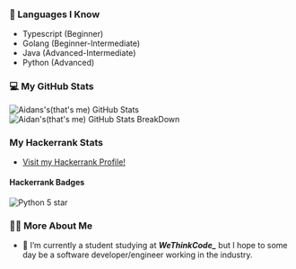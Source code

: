 ### 📖 Languages I Know
- Typescript (Beginner)
- Golang (Beginner-Intermediate)
- Java (Advanced-Intermediate)
- Python (Advanced)

### 💻 My GitHub Stats

![Aidans's(that's me) GitHub Stats](https://github-readme-stats.vercel.app/api?username=asardie&hide_title=false&hide_border=false&show_icons=true&include_all_commits=true&count_private=true&line_height=20&theme=great-gatsby)![Aidan's(that's me) GitHub Stats BreakDown](https://github-readme-stats.vercel.app/api/top-langs/?username=asardie&hide_title=false&hide_border=false&layout=compact&langs_count=10&&theme=great-gatsby&count_private=true&custom_title=My%20all%20time%20Most%20Used%20Languages)

### My Hackerrank Stats
  - [Visit my Hackerrank Profile!](https://www.hackerrank.com/asardie)
#### Hackerrank Badges
 ![Python 5 star](https://github.com/nathan-abela/HackerRank-Solutions/blob/master/Badges/python_5_star.png)

### 👨‍🎓 More About Me

- 🌱 I’m currently a student studying at ***WeThinkCode_*** but I hope to some day be a software developer/engineer working in the industry. 

